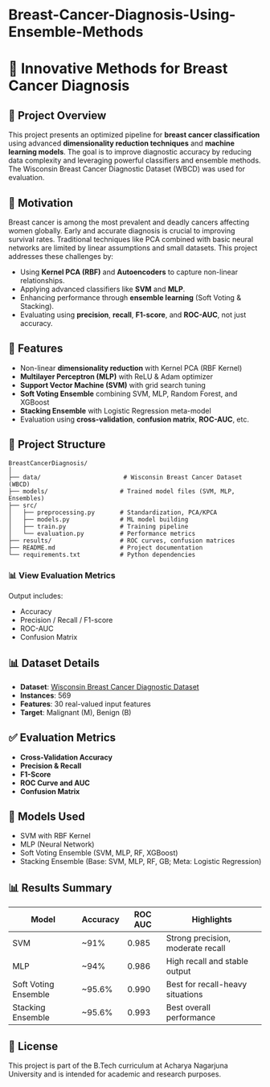 # Breast-Cancer-Diagnosis-Using-Ensemble-Methods


# 🔬 Innovative Methods for Breast Cancer Diagnosis

## 📌 Project Overview
This project presents an optimized pipeline for **breast cancer classification** using advanced **dimensionality reduction techniques** and **machine learning models**. The goal is to improve diagnostic accuracy by reducing data complexity and leveraging powerful classifiers and ensemble methods. The Wisconsin Breast Cancer Diagnostic Dataset (WBCD) was used for evaluation.

## 🧠 Motivation
Breast cancer is among the most prevalent and deadly cancers affecting women globally. Early and accurate diagnosis is crucial to improving survival rates. Traditional techniques like PCA combined with basic neural networks are limited by linear assumptions and small datasets. This project addresses these challenges by:
- Using **Kernel PCA (RBF)** and **Autoencoders** to capture non-linear relationships.
- Applying advanced classifiers like **SVM** and **MLP**.
- Enhancing performance through **ensemble learning** (Soft Voting & Stacking).
- Evaluating using **precision**, **recall**, **F1-score**, and **ROC-AUC**, not just accuracy.

## 📂 Features
- Non-linear **dimensionality reduction** with Kernel PCA (RBF Kernel)
- **Multilayer Perceptron (MLP)** with ReLU & Adam optimizer
- **Support Vector Machine (SVM)** with grid search tuning
- **Soft Voting Ensemble** combining SVM, MLP, Random Forest, and XGBoost
- **Stacking Ensemble** with Logistic Regression meta-model
- Evaluation using **cross-validation**, **confusion matrix**, **ROC-AUC**, etc.

## 📁 Project Structure
```
BreastCancerDiagnosis/
│
├── data/                       # Wisconsin Breast Cancer Dataset (WBCD)
├── models/                    # Trained model files (SVM, MLP, Ensembles)
├── src/
│   ├── preprocessing.py       # Standardization, PCA/KPCA
│   ├── models.py              # ML model building
│   ├── train.py               # Training pipeline
│   └── evaluation.py          # Performance metrics
├── results/                   # ROC curves, confusion matrices
├── README.md                  # Project documentation
└── requirements.txt           # Python dependencies
```

### 📊 View Evaluation Metrics
Output includes:
- Accuracy
- Precision / Recall / F1-score
- ROC-AUC
- Confusion Matrix

## 📊 Dataset Details
- **Dataset**: [Wisconsin Breast Cancer Diagnostic Dataset](https://archive.ics.uci.edu/ml/datasets/Breast+Cancer+Wisconsin+(Diagnostic))
- **Instances**: 569
- **Features**: 30 real-valued input features
- **Target**: Malignant (M), Benign (B)

## ✅ Evaluation Metrics
- **Cross-Validation Accuracy**
- **Precision & Recall**
- **F1-Score**
- **ROC Curve and AUC**
- **Confusion Matrix**

## 🧠 Models Used
- SVM with RBF Kernel
- MLP (Neural Network)
- Soft Voting Ensemble (SVM, MLP, RF, XGBoost)
- Stacking Ensemble (Base: SVM, MLP, RF, GB; Meta: Logistic Regression)

## 📊 Results Summary
| Model                     | Accuracy | ROC AUC | Highlights                        |
|--------------------------|----------|---------|----------------------------------|
| SVM                      | ~91%     | 0.985   | Strong precision, moderate recall |
| MLP                      | ~94%     | 0.986   | High recall and stable output     |
| Soft Voting Ensemble     | ~95.6%   | 0.990   | Best for recall-heavy situations  |
| Stacking Ensemble        | ~95.6%   | 0.993   | Best overall performance          |



## 📜 License
This project is part of the B.Tech curriculum at Acharya Nagarjuna University and is intended for academic and research purposes.
